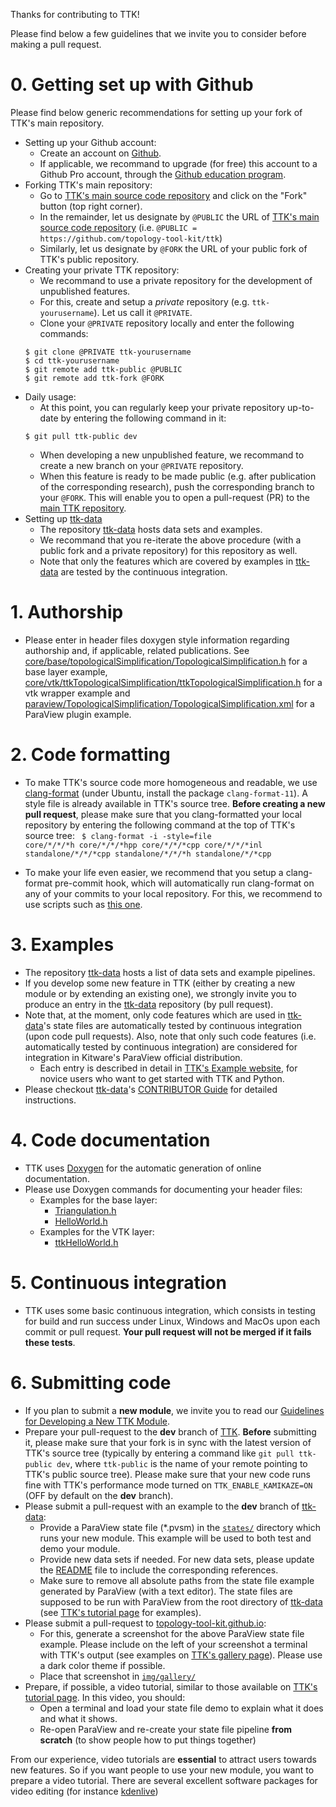 Thanks for contributing to TTK!

Please find below a few guidelines that we invite you to consider before making a pull request.

# 0. Getting set up with Github
Please find below generic recommendations for setting up your fork of TTK's main repository.
  - Setting up your Github account:
    - Create an account on [Github](https://github.com/).
    - If applicable, we recommand to upgrade (for free) this account to a Github Pro account, through the [Github education program](https://docs.github.com/en/education/explore-the-benefits-of-teaching-and-learning-with-github-education/use-github-in-your-classroom-and-research/apply-for-an-educator-or-researcher-discount).
  - Forking TTK's main repository:
    - Go to [TTK's main source code repository](https://github.com/topology-tool-kit/ttk) and click on the "Fork" button (top right corner).
    - In the remainder, let us designate by `@PUBLIC` the URL of [TTK's main source code repository](https://github.com/topology-tool-kit/ttk) (i.e. `@PUBLIC = https://github.com/topology-tool-kit/ttk`)
    - Similarly, let us designate by `@FORK` the URL of your public fork of TTK's public repository.
  - Creating your private TTK repository:
    - We recommand to use a private repository for the development of unpublished features.
    - For this, create and setup a *private* repository (e.g. `ttk-yourusername`). Let us call it `@PRIVATE`.
    - Clone your `@PRIVATE` repository locally and enter the following commands:
    ```
    $ git clone @PRIVATE ttk-yourusername
    $ cd ttk-yourusername
    $ git remote add ttk-public @PUBLIC
    $ git remote add ttk-fork @FORK
    ```
  - Daily usage:
    - At this point, you can regularly keep your private repository up-to-date by entering the following command in it:
    ```
    $ git pull ttk-public dev
    ```
    - When developing a new unpublished feature, we recommand to create a new branch on your `@PRIVATE` repository.
    - When this feature is ready to be made public (e.g. after publication of the corresponding research), push the corresponding branch to your `@FORK`. This will enable you to open a pull-request (PR) to the [main TTK repository](https://github.com/topology-tool-kit/ttk).
  - Setting up [ttk-data](https://github.com/topology-tool-kit/ttk-data)
    - The repository [ttk-data](https://github.com/topology-tool-kit/ttk-data) hosts data sets and examples.
    - We recommand that you re-iterate the above procedure (with a public fork and a private repository) for this repository as well.
    - Note that only the features which are covered by examples in [ttk-data](https://github.com/topology-tool-kit/ttk-data) are tested by the continuous integration.

# 1. Authorship
  - Please enter in header files doxygen style information regarding authorship and, if applicable, related publications. See [core/base/topologicalSimplification/TopologicalSimplification.h](https://github.com/topology-tool-kit/ttk/blob/dev/core/base/topologicalSimplification/TopologicalSimplification.h) for a base layer example, [core/vtk/ttkTopologicalSimplification/ttkTopologicalSimplification.h](https://github.com/topology-tool-kit/ttk/blob/dev/core/vtk/ttkTopologicalSimplification/ttkTopologicalSimplification.h) for a vtk wrapper example and [paraview/TopologicalSimplification/TopologicalSimplification.xml](https://github.com/topology-tool-kit/ttk/blob/dev/paraview/TopologicalSimplification/TopologicalSimplification.xml) for a ParaView plugin example.

# 2. Code formatting
  - To make TTK's source code more homogeneous and readable, we use [clang-format](https://clang.llvm.org/docs/ClangFormat.html) (under Ubuntu, install the package <code>clang-format-11</code>). A style file is already available in TTK's source tree.
**Before creating a new pull request**, please make sure that you clang-formatted your local 
repository by entering the following command at the top of TTK's source tree: <code>
$ clang-format -i -style=file core/\*/\*/\*h core/\*/\*/\*hpp core/\*/\*/\*cpp core/\*/\*/\*inl standalone/\*/\*/\*cpp standalone/\*/\*/\*h standalone/\*/\*cpp </code>

  - To make your life even easier, we recommend that you setup a clang-format pre-commit hook, which will automatically run clang-format on any of your commits to your local repository.
For this, we recommend to use scripts such as [this one](https://github.com/barisione/clang-format-hooks/).

# 3. Examples
- The repository [ttk-data](https://github.com/topology-tool-kit/ttk-data) hosts a list of data sets and example pipelines.
- If you develop some new feature in TTK (either by creating a new module or by extending an existing one), we strongly invite you to produce an entry in the [ttk-data](https://github.com/topology-tool-kit/ttk-data) repository (by pull request).
- Note that, at the moment, only code features which are used in [ttk-data](https://github.com/topology-tool-kit/ttk-data)'s state files are automatically tested by continuous integration (upon code pull requests). Also, note that only such code features (i.e. automatically tested by continuous integration) are considered for integration in Kitware's ParaView official distribution.
  - Each entry is described in detail in [TTK's Example website](https://topology-tool-kit.github.io/examples), for novice users who want to get started with TTK and Python.
- Please checkout [ttk-data](https://github.com/topology-tool-kit/ttk-data)'s [CONTRIBUTOR Guide](https://github.com/topology-tool-kit/ttk-data/blob/dev/CONTRIBUTING.md) for detailed instructions.

# 4. Code documentation
  - TTK uses [Doxygen](https://www.doxygen.nl/index.html) for the automatic generation of online documentation.
  - Please use Doxygen commands for documenting your header files:
    - Examples for the base layer:
      - [Triangulation.h](https://github.com/topology-tool-kit/ttk/blob/dev/core/base/triangulation/Triangulation.h)
      - [HelloWorld.h](https://github.com/topology-tool-kit/ttk/blob/dev/core/base/helloWorld/HelloWorld.h)
    - Examples for the VTK layer:
      - [ttkHelloWorld.h](https://github.com/topology-tool-kit/ttk/blob/dev/core/vtk/ttkHelloWorld/ttkHelloWorld.h)

# 5. Continuous integration
  - TTK uses some basic continuous integration, which consists in testing for build and run success under Linux, Windows and MacOs upon each commit or pull request. **Your pull request will not be merged if it fails these tests**.


# 6. Submitting code
  - If you plan to submit a **new module**, we invite you to read our [Guidelines for Developing a New TTK Module](https://github.com/topology-tool-kit/ttk/wiki/Guidelines-for-Developing-a-New-TTK-Module). 
  - Prepare your pull-request to the **dev** branch of [TTK](https://github.com/topology-tool-kit/ttk/tree/dev). **Before** submitting it, please make sure that your fork is in sync with the latest version of TTK's source tree (typically by entering a command like <code>git pull ttk-public dev</code>, where <code>ttk-public</code> is the name of your remote pointing to TTK's public source tree). Please make sure that your new code runs fine with TTK's performance mode turned on <code>TTK\_ENABLE\_KAMIKAZE=ON</code> (OFF by default on the **dev** branch).
  - Please submit a pull-request with an example to the **dev** branch of [ttk-data](https://github.com/topology-tool-kit/ttk-data/tree/dev):
    - Provide a ParaView state file (*.pvsm) in the [<code>states/</code>](https://github.com/topology-tool-kit/ttk-data/tree/dev/states) directory which runs your new module. This example will be used to both test and demo your module.
    - Provide new data sets if needed. For new data sets, please update the [README](https://github.com/topology-tool-kit/ttk-data/blob/dev/README) file to include the corresponding references.
    - Make sure to remove all absolute paths from the state file example generated by ParaView (with a text editor). The state files are supposed to be run with ParaView from the root directory of [ttk-data](https://github.com/topology-tool-kit/ttk-data) (see [TTK's tutorial page](https://topology-tool-kit.github.io/tutorials.html) for examples).
  - Please submit a pull-request to [topology-tool-kit.github.io](https://github.com/topology-tool-kit/topology-tool-kit.github.io):
    - For this, generate a screenshot for the above ParaView state file example. Please include on the left of your screenshot a terminal with TTK's output (see examples on [TTK's gallery page](https://topology-tool-kit.github.io/gallery.html)). Please use a dark color theme if possible.
    - Place that screenshot in [<code>img/gallery/</code>](https://github.com/topology-tool-kit/topology-tool-kit.github.io/tree/master/img/gallery)
  - Prepare, if possible, a video tutorial, similar to those available on [TTK's tutorial page](https://topology-tool-kit.github.io/tutorials.html). In this video, you should:
    - Open a terminal and load your state file demo to explain what it does and what it shows.
    - Re-open ParaView and re-create your state file pipeline **from scratch** (to show people how to put things together)

From our experience, video tutorials are **essential** to attract users towards new features. So if you want people to use your new module, you want to prepare a video tutorial. There are several excellent software packages for video editing (for instance [kdenlive](https://kdenlive.org/en/))
